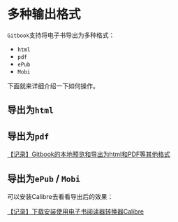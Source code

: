 # 多种输出格式

`Gitbook`支持将电子书导出为多种格式：

* `html`
* `pdf`
* `ePub`
* `Mobi`

下面就来详细介绍一下如何操作。

## 导出为`html`

## 导出为`pdf`

[【记录】Gitbook的本地预览和导出为html和PDF等其他格式](http://www.crifan.com/gitbook_local_preview_and_export_to_html_pdf_other_format)

## 导出为`ePub` / `Mobi`

可以安装Calibre去看看导出后的效果：

[【记录】下载安装使用电子书阅读器转换器Calibre](http://www.crifan.com/download_install_electric_reader_convertor_calibre)